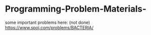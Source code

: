 # Programming-Problem-Materials-

some important problems here: (not done)
https://www.spoj.com/problems/BACTERIA/

